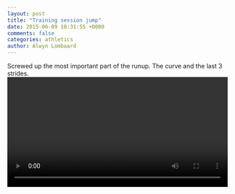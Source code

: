 ```yaml
---
layout: post
title: "Training session jump"
date: 2015-06-09 10:31:55 +0000
comments: false
categories: athletics
author: Alwyn Lombaard
---
```

Screwed up the most important part of the runup. The curve and the last 3 strides.
<video width="100%" controls>
   <source src="/video/9-June-2015.mp4" type="video/mp4">
</video> 